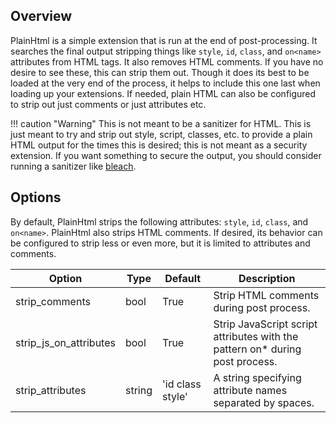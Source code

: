 ## Overview
PlainHtml is a simple extension that is run at the end of post-processing.  It searches the final output stripping things like `style`, `id`, `class`, and `on<name>` attributes from HTML tags.  It also removes HTML comments.  If you have no desire to see these, this can strip them out.  Though it does its best to be loaded at the very end of the process, it helps to include this one last when loading up your extensions.  If needed, plain HTML can also be configured to strip out just comments or just attributes etc.

!!! caution "Warning"
    This is not meant to be a sanitizer for HTML.  This is just meant to try and strip out style, script, classes, etc. to provide a plain HTML output for the times this is desired; this is not meant as a security extension.  If you want something to secure the output, you should consider running a sanitizer like [bleach](https://pypi.python.org/pypi/bleach).

## Options
By default, PlainHtml strips the following attributes: `style`, `id`, `class`, and `on<name>`.  PlainHtml also strips HTML comments. If desired, its behavior can be configured to strip less or even more, but it is limited to attributes and comments.

| Option    | Type | Default |Description |
|-----------|------|---------|------------|
| strip_comments | bool | True | Strip HTML comments during post process. |
| strip_js_on_attributes | bool | True | Strip JavaScript script attributes with the pattern on* during post process. |
| strip_attributes | string | 'id class style' | A string specifying attribute names separated by spaces. |
